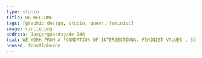 ```yaml
---
type: studio
title: UR WELCOME
tags: [graphic design, studio, queer, feminist]
image: circle.png
address: Jaegergaardsgade 146
text: WE WORK FROM A FOUNDATION OF INTERSECTIONAL FEMINIST VALUES , SO THAT WE, THROUGH OUR WORK, AIM FOR A WORLD IN WHICH WE AND OTHERS CAN ACHIEVE EQUITY ACROSS ALL IDENTITY MARKERS.
housed: frontloberne
---
```

